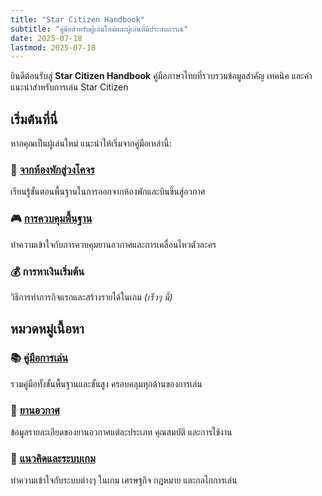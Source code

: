 ```yaml
---
title: "Star Citizen Handbook"
subtitle: "คู่มือสำหรับผู้เล่นใหม่และผู้เล่นที่มีประสบการณ์"
date: 2025-07-18
lastmod: 2025-07-18
---
```


ยินดีต้อนรับสู่ **Star Citizen Handbook** คู่มือภาษาไทยที่รวบรวมข้อมูลสำคัญ เทคนิค และคำแนะนำสำหรับการเล่น Star Citizen

## เริ่มต้นที่นี่

หากคุณเป็นผู้เล่นใหม่ แนะนำให้เริ่มจากคู่มือเหล่านี้:

### 🚀 [จากห้องพักสู่วงโคจร](guides/hab-to-orbit/)
เรียนรู้ขั้นตอนพื้นฐานในการออกจากห้องพักและบินขึ้นสู่อวกาศ

### 🎮 [การควบคุมพื้นฐาน](guides/basic-ui-interaction/)
ทำความเข้าใจกับการควบคุมยานอวกาศและการเคลื่อนไหวตัวละคร

### 💰 การหาเงินเริ่มต้น
วิธีการทำภารกิจแรกและสร้างรายได้ในเกม *(เร็วๆ นี้)*

## หมวดหมู่เนื้อหา

### 📚 [คู่มือการเล่น](guides/)
รวมคู่มือทั้งขั้นพื้นฐานและขั้นสูง ครอบคลุมทุกด้านของการเล่น

### 🚁 [ยานอวกาศ](ships/)
ข้อมูลรายละเอียดของยานอวกาศแต่ละประเภท คุณสมบัติ และการใช้งาน

### 🧠 [แนวคิดและระบบเกม](concepts/)
ทำความเข้าใจกับระบบต่างๆ ในเกม เศรษฐกิจ กฎหมาย และกลไกการเล่น

